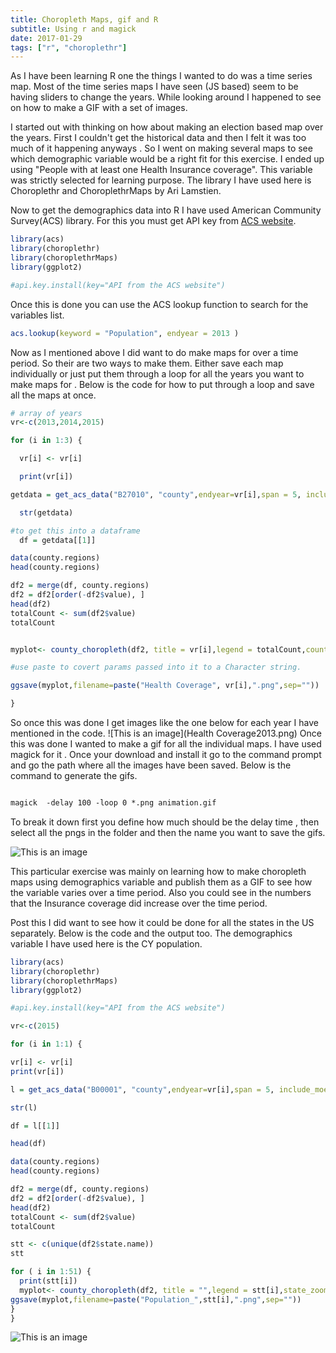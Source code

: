 ```yaml
---
title: Choropleth Maps, gif and R
subtitle: Using r and magick
date: 2017-01-29
tags: ["r", "choroplethr"]
---
```


As I have been learning R one the things I wanted to do was a time series map. Most of the time series maps I have seen (JS based)
seem to be having sliders to change the years. While looking around I happened to see on how to make a GIF with a set of images.

I started out with thinking on how about making an election based map over the years. First I couldn't get the historical  data and then I felt it was too much of it happening anyways . So I went on making several maps  to see which  demographic variable would be a right fit for this exercise. I ended up using "People with at least one Health Insurance coverage". This variable was strictly selected for learning purpose. The library I have used here is Choroplethr and ChoroplethrMaps by Ari Lamstien.

Now to get the demographics data into R I have used American Community Survey(ACS) library. For this you must get API key from  <a href="http://api.census.gov/data/key_signup.html">ACS website</a>.

```r
library(acs)
library(choroplethr)
library(choroplethrMaps)
library(ggplot2)

#api.key.install(key="API from the ACS website")

```
Once  this is done you can use the ACS lookup function to search for the variables list.

```r
acs.lookup(keyword = "Population", endyear = 2013 )
```
Now as I mentioned above I did want to do make maps for over a time period. So their are two ways to make them. Either save each map individually or
just put them through a loop for all the years you want to make maps for . Below is the code for how to put through a loop and save all the maps at once.

```r
# array of years
vr<-c(2013,2014,2015)

for (i in 1:3) {

  vr[i] <- vr[i]

  print(vr[i])

getdata = get_acs_data("B27010", "county",endyear=vr[i],span = 5, include_moe = FALSE)

  str(getdata)

#to get this into a dataframe
  df = getdata[[1]]

data(county.regions)
head(county.regions)

df2 = merge(df, county.regions)
df2 = df2[order(-df2$value), ]
head(df2)
totalCount <- sum(df2$value)
totalCount


myplot<- county_choropleth(df2, title = vr[i],legend = totalCount,county_zoom = NULL)

#use paste to covert params passed into it to a Character string.

ggsave(myplot,filename=paste("Health Coverage", vr[i],".png",sep=""))

}
```

So once this was done  I get images like the one below for each year I have mentioned in the code.
![This is an image](Health Coverage2013.png)
Once this was done I wanted to make a gif for all the individual maps. I have used magick for it . Once your download and install it
go to the command prompt and go the path where all the images have been saved. Below is the command to generate the gifs.

```html

magick  -delay 100 -loop 0 *.png animation.gif

```

To break it down first you define how much should be the delay time , then select all the pngs in the folder and then the name you want to save the
gifs.

![This is an image](Health_Insurance.gif)

 This particular exercise was mainly on learning how to make choropleth maps using demographics variable and publish them as a GIF to see how the variable varies over a time period. Also you could see in the numbers that the Insurance coverage did increase over the time period.

Post this I did want to see how it could be done for all the states in the US separately. Below is the code and the output too. The demographics variable I have used here is the CY population.

```r
library(acs)
library(choroplethr)
library(choroplethrMaps)
library(ggplot2)

#api.key.install(key="API from the ACS website")

vr<-c(2015)

for (i in 1:1) {

vr[i] <- vr[i]
print(vr[i])

l = get_acs_data("B00001", "county",endyear=vr[i],span = 5, include_moe = TRUE)

str(l)

df = l[[1]]

head(df)

data(county.regions)
head(county.regions)

df2 = merge(df, county.regions)
df2 = df2[order(-df2$value), ]
head(df2)
totalCount <- sum(df2$value)
totalCount

stt <- c(unique(df2$state.name))
stt

for ( i in 1:51) {
  print(stt[i])
  myplot<- county_choropleth(df2, title = "",legend = stt[i],state_zoom = stt[i])
ggsave(myplot,filename=paste("Population_",stt[i],".png",sep=""))
}
}

```
![This is an image](Population_State.gif)
